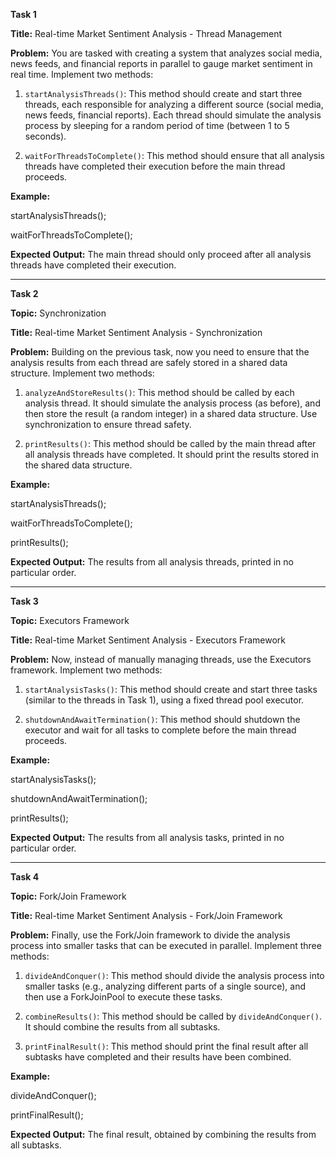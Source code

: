 **Task 1**

**Title:** Real-time Market Sentiment Analysis - Thread Management

**Problem:** You are tasked with creating a system that analyzes social media, news feeds, and financial reports in parallel to gauge market sentiment in real time. Implement two methods:

1. `startAnalysisThreads()`: This method should create and start three threads, each responsible for analyzing a different source (social media, news feeds, financial reports). Each thread should simulate the analysis process by sleeping for a random period of time (between 1 to 5 seconds).
    
2. `waitForThreadsToComplete()`: This method should ensure that all analysis threads have completed their execution before the main thread proceeds.
    

**Example:**

startAnalysisThreads();

waitForThreadsToComplete();

**Expected Output:** The main thread should only proceed after all analysis threads have completed their execution.

---

**Task 2**

**Topic:** Synchronization

**Title:** Real-time Market Sentiment Analysis - Synchronization

**Problem:** Building on the previous task, now you need to ensure that the analysis results from each thread are safely stored in a shared data structure. Implement two methods:

1. `analyzeAndStoreResults()`: This method should be called by each analysis thread. It should simulate the analysis process (as before), and then store the result (a random integer) in a shared data structure. Use synchronization to ensure thread safety.
    
2. `printResults()`: This method should be called by the main thread after all analysis threads have completed. It should print the results stored in the shared data structure.
    

**Example:**

startAnalysisThreads();

waitForThreadsToComplete();

printResults();

**Expected Output:** The results from all analysis threads, printed in no particular order.

---

**Task 3**

**Topic:** Executors Framework

**Title:** Real-time Market Sentiment Analysis - Executors Framework

**Problem:** Now, instead of manually managing threads, use the Executors framework. Implement two methods:

1. `startAnalysisTasks()`: This method should create and start three tasks (similar to the threads in Task 1), using a fixed thread pool executor.
    
2. `shutdownAndAwaitTermination()`: This method should shutdown the executor and wait for all tasks to complete before the main thread proceeds.
    

**Example:**

startAnalysisTasks();

shutdownAndAwaitTermination();

printResults();

**Expected Output:** The results from all analysis tasks, printed in no particular order.

---

**Task 4**

**Topic:** Fork/Join Framework

**Title:** Real-time Market Sentiment Analysis - Fork/Join Framework

**Problem:** Finally, use the Fork/Join framework to divide the analysis process into smaller tasks that can be executed in parallel. Implement three methods:

1. `divideAndConquer()`: This method should divide the analysis process into smaller tasks (e.g., analyzing different parts of a single source), and then use a ForkJoinPool to execute these tasks.
    
2. `combineResults()`: This method should be called by `divideAndConquer()`. It should combine the results from all subtasks.
    
3. `printFinalResult()`: This method should print the final result after all subtasks have completed and their results have been combined.
    

**Example:**

divideAndConquer();

printFinalResult();

**Expected Output:** The final result, obtained by combining the results from all subtasks.